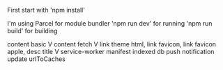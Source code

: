First start with
    'npm install'

I'm using Parcel for module bundler
    'npm run dev' for running
    'npm run build' for building

content basic V
content fetch V
link theme html, link favicon, link favicon apple, desc title V
service-worker
manifest
indexed db
push notification
update urlToCaches